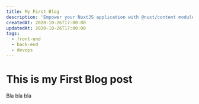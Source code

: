 ```yaml
---
title: My First Blog
description: 'Empower your NuxtJS application with @nuxt/content module: write in a content/ directory and fetch your Markdown, JSON, YAML and CSV files through a MongoDB like API, acting as a Git-based Headless CMS.'
createdAt: 2020-10-26T17:00:00
updatedAt: 2020-10-26T17:00:00
tags:
  - front-end
  - back-end
  - devops
---
```

# This is my First Blog post

Bla bla bla
